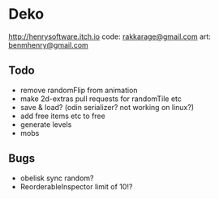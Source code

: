 # Deko

<http://henrysoftware.itch.io>
code: rakkarage@gmail.com
art: benmhenry@gmail.com

## Todo

- remove randomFlip from animation
- make 2d-extras pull requests for randomTile etc
- save & load? (odin serializer? not working on linux?)
- add free items etc to free
- generate levels
- mobs

## Bugs

- obelisk sync random?
- ReorderableInspector limit of 10!?

